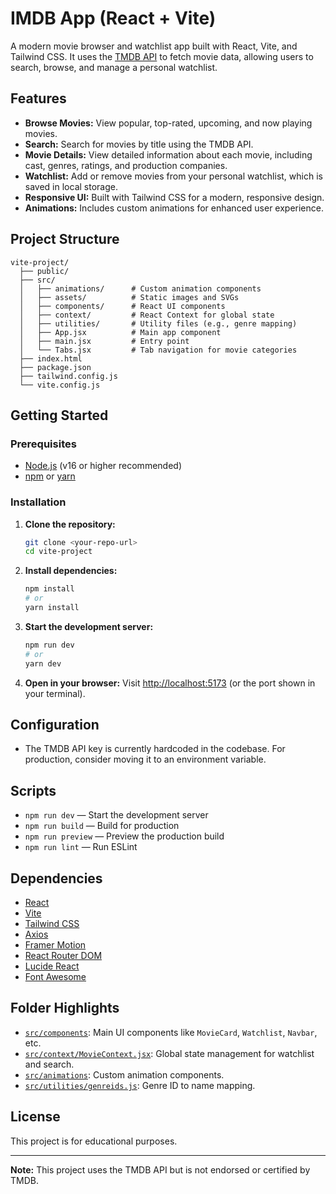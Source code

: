 # IMDB App (React + Vite)

A modern movie browser and watchlist app built with React, Vite, and Tailwind CSS. It uses the [TMDB API](https://www.themoviedb.org/documentation/api) to fetch movie data, allowing users to search, browse, and manage a personal watchlist.

## Features

- **Browse Movies:** View popular, top-rated, upcoming, and now playing movies.
- **Search:** Search for movies by title using the TMDB API.
- **Movie Details:** View detailed information about each movie, including cast, genres, ratings, and production companies.
- **Watchlist:** Add or remove movies from your personal watchlist, which is saved in local storage.
- **Responsive UI:** Built with Tailwind CSS for a modern, responsive design.
- **Animations:** Includes custom animations for enhanced user experience.

## Project Structure

```
vite-project/
  ├── public/
  ├── src/
  │   ├── animations/      # Custom animation components
  │   ├── assets/          # Static images and SVGs
  │   ├── components/      # React UI components
  │   ├── context/         # React Context for global state
  │   ├── utilities/       # Utility files (e.g., genre mapping)
  │   ├── App.jsx          # Main app component
  │   ├── main.jsx         # Entry point
  │   └── Tabs.jsx         # Tab navigation for movie categories
  ├── index.html
  ├── package.json
  ├── tailwind.config.js
  └── vite.config.js
```

## Getting Started

### Prerequisites

- [Node.js](https://nodejs.org/) (v16 or higher recommended)
- [npm](https://www.npmjs.com/) or [yarn](https://yarnpkg.com/)

### Installation

1. **Clone the repository:**
   ```sh
   git clone <your-repo-url>
   cd vite-project
   ```

2. **Install dependencies:**
   ```sh
   npm install
   # or
   yarn install
   ```

3. **Start the development server:**
   ```sh
   npm run dev
   # or
   yarn dev
   ```

4. **Open in your browser:**
   Visit [http://localhost:5173](http://localhost:5173) (or the port shown in your terminal).

## Configuration

- The TMDB API key is currently hardcoded in the codebase. For production, consider moving it to an environment variable.

## Scripts

- `npm run dev` — Start the development server
- `npm run build` — Build for production
- `npm run preview` — Preview the production build
- `npm run lint` — Run ESLint

## Dependencies

- [React](https://react.dev/)
- [Vite](https://vitejs.dev/)
- [Tailwind CSS](https://tailwindcss.com/)
- [Axios](https://axios-http.com/)
- [Framer Motion](https://www.framer.com/motion/)
- [React Router DOM](https://reactrouter.com/)
- [Lucide React](https://lucide.dev/)
- [Font Awesome](https://fontawesome.com/)

## Folder Highlights

- [`src/components`](src/components): Main UI components like `MovieCard`, `Watchlist`, `Navbar`, etc.
- [`src/context/MovieContext.jsx`](src/context/MovieContext.jsx): Global state management for watchlist and search.
- [`src/animations`](src/animations): Custom animation components.
- [`src/utilities/genreids.js`](src/utilities/genreids.js): Genre ID to name mapping.

## License

This project is for educational purposes.

---

**Note:** This project uses the TMDB API but is not endorsed or certified by TMDB.
